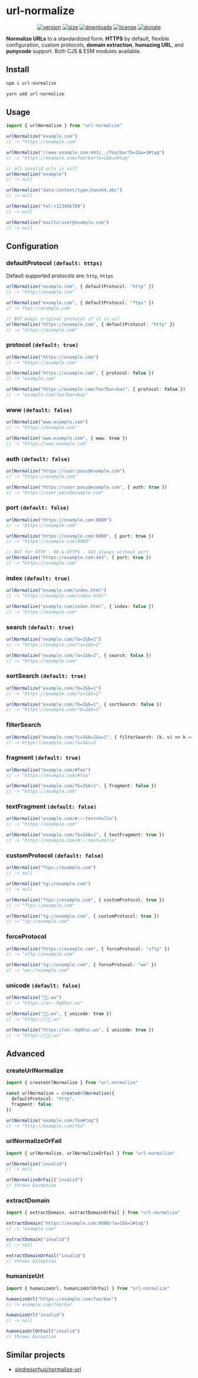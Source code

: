 # url-normalize

<div align="center">

[<img src="https://badgen.net/npm/v/url-normalize" alt="version" />](https://npmjs.org/package/url-normalize)
[<img src="https://badgen.net/packagephobia/publish/url-normalize" alt="size" />](https://packagephobia.now.sh/result?p=url-normalize)
[<img src="https://badgen.net/npm/dm/url-normalize" alt="downloads" />](https://npmjs.org/package/url-normalize)
[<img src="https://badgen.net/github/license/vladkens/url-normalize" alt="license" />](https://github.com/vladkens/url-normalize/blob/main/LICENSE)
[<img src="https://badgen.net/static/-/buy%20me%20a%20coffee/ff813f?icon=buymeacoffee&label" alt="donate" />](https://buymeacoffee.com/vladkens)

</div>

**Normalize URLs** to a standardized form. **HTTPS** by default, flexible configuration, custom protocols, **domain extraction**, **humazing URL**, and **punycode** support. Both CJS & ESM modules available.

## Install

```sh
npm i url-normalize
```

```sh
yarn add url-normalize
```

## Usage

```typescript
import { urlNormalize } from "url-normalize"

urlNormalize("example.com")
// -> "https://example.com"

urlNormalize("//www.example.com:443/../foo/bar?b=2&a=1#tag")
// -> "https://example.com/foo/bar?a=1&b=2#tag"

// all invalid urls is null
urlNormalize("example")
// -> null

urlNormalize("data:content/type;base64,abc")
// -> null

urlNormalize("tel:+123456789")
// -> null

urlNormalize("mailto:user@example.com")
// -> null
```

## Configuration

### defaultProtocol `(default: https)`

Default supported protocols are: `http`, `https`

```typescript
urlNormalize("example.com", { defaultProtocol: "http" })
// -> "http://example.com"

urlNormalize("example.com", { defaultProtocol: "ftps" })
// -> ftps://example.com

// BUT keeps original protocol if it in url
urlNormalize("https://example.com", { defaultProtocol: "http" })
// -> "https://example.com"
```

### protocol `(default: true)`

```typescript
urlNormalize("https://example.com")
// -> "https://example.com"

urlNormalize("https://example.com", { protocol: false })
// -> "example.com"

urlNormalize("https://example.com/foo?bar=baz", { protocol: false })
// -> "example.com/foo?bar=baz"
```

### www `(default: false)`

```typescript
urlNormalize("www.example.com")
// -> "https://example.com"

urlNormalize("www.example.com", { www: true })
// -> "https://www.example.com"
```

### auth `(default: false)`

```typescript
urlNormalize("https://user:pass@example.com")
// -> "https://example.com"

urlNormalize("https://user:pass@example.com", { auth: true })
// -> "https://user:pass@example.com"
```

### port `(default: false)`

```typescript
urlNormalize("https://example.com:8080")
// -> "https://example.com"

urlNormalize("https://example.com:8080", { port: true })
// -> "https://example.com:8080"

// BUT for HTTP - 80 & HTTPS - 443 always without port
urlNormalize("https://example.com:443", { port: true })
// -> "https://example.com"
```

### index `(default: true)`

```typescript
urlNormalize("example.com/index.html")
// -> "https://example.com/index.html"

urlNormalize("example.com/index.html", { index: false })
// -> "https://example.com"
```

### search `(default: true)`

```typescript
urlNormalize("example.com/?a=1&b=2")
// -> "https://example.com/?a=1&b=2"

urlNormalize("example.com/?a=1&b=2", { search: false })
// -> "https://example.com"
```

### sortSearch `(default: true)`

```typescript
urlNormalize("example.com/?b=2&b=1")
// -> "https://example.com/?a=1&b=2"

urlNormalize("example.com/?b=2&b=1", { sortSearch: false })
// -> "https://example.com/?b=2&b=1"
```

### filterSearch

```typescript
urlNormalize("example.com/?c=3&b=2&a=1", { filterSearch: (k, v) => k === "a" || v === "3" })
// -> https://example.com/?a=1&c=3
```

### fragment `(default: true)`

```typescript
urlNormalize("example.com/#foo")
// -> "https://example.com/#foo"

urlNormalize("example.com/?b=2&b=1", { fragment: false })
// -> "https://example.com"
```

### textFragment `(default: false)`

```typescript
urlNormalize("example.com/#:~:text=hello")
// -> "https://example.com"

urlNormalize("example.com/?b=2&b=1", { textFragment: true })
// -> "https://example.com/#:~:text=hello"
```

### customProtocol `(default: false)`

```typescript
urlNormalize("ftps://example.com")
// -> null

urlNormalize("tg://example.com")
// -> null

urlNormalize("ftps://example.com", { customProtocol: true })
// -> "ftps://example.com"

urlNormalize("tg://example.com", { customProtocol: true })
// -> "tg://example.com"
```

### forceProtocol

```typescript
urlNormalize("https://example.com", { forceProtocol: "sftp" })
// -> "sftp://example.com"

urlNormalize("tg://example.com", { forceProtocol: "we" })
// -> "we://example.com"
```

### unicode `(default: false)`

```typescript
urlNormalize("👻💥.ws")
// -> "https://xn--9q8huc.ws"

urlNormalize("👻💥.ws", { unicode: true })
// -> "https://👻💥.ws"

urlNormalize("https://xn--9q8huc.ws", { unicode: true })
// -> "https://👻💥.ws"
```

## Advanced

### createUrlNormalize

```typescript
import { createUrlNormalize } from "url-normalize"

const urlNormalize = createUrlNormalize({
  defaultProtocol: "http",
  fragment: false,
})

urlNormalize("example.com/foo#tag")
// -> "http://example.com/foo"
```

### urlNormalizeOrFail

```typescript
import { urlNormalize, urlNormalizeOrFail } from "url-normalize"

urlNormalize("invalid")
// -> null

urlNormalizeOrFail("invalid")
// throws Exception
```

### extractDomain

```typescript
import { extractDomain, extractDomainOrFail } from "url-normalize"

extractDomain("https://example.com:8080/?a=1&b=2#tag")
// -> "example.com"

extractDomain("invalid")
// -> null

extractDomainOrFail("invalid")
// throws Exception
```

### humanizeUrl

```typescript
import { humanizeUrl, humanizeUrlOrFail } from "url-normalize"

humanizeUrl("https://example.com/foo/bar")
// -> example.com/foo/bar

humanizeUrl("invalid")
// -> null

humanizeUrlOrFail("invalid")
// throws Exception
```

## Similar projects

- [sindresorhus/normalize-url](https://github.com/sindresorhus/normalize-url)
